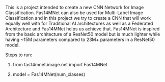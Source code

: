 This is a project intended to create a new CNN Network for Image Classification. Fas14MNet can also be used for Multi-Label Image Classification and in this project we try to create a CNN that will work equally well with for Traditional AI architectures as well as a Federated Architecture and Fas14MNet helps us achieve that. Fas14MNet is inspired from the basic architecture of a ResNet50 model but is much lighter while having ~15M parameters compared to 23M+ parameters in a ResNet50 model.

Steps to run:

1. from fas14mnet.image.net import Fas14MNet

2. model = Fas14MNet(num_classes)
